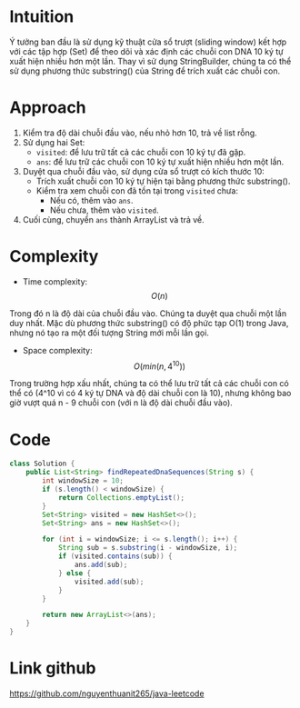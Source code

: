 # Intuition
<!-- Describe your first thoughts on how to solve this problem. -->

Ý tưởng ban đầu là sử dụng kỹ thuật cửa sổ trượt (sliding window) kết hợp với các tập hợp (Set) để theo dõi và xác định các chuỗi con DNA 10 ký tự xuất hiện nhiều hơn một lần. Thay vì sử dụng StringBuilder, chúng ta có thể sử dụng phương thức substring() của String để trích xuất các chuỗi con.

# Approach
<!-- Describe your approach to solving the problem. -->

1. Kiểm tra độ dài chuỗi đầu vào, nếu nhỏ hơn 10, trả về list rỗng.
2. Sử dụng hai Set:
   - `visited`: để lưu trữ tất cả các chuỗi con 10 ký tự đã gặp.
   - `ans`: để lưu trữ các chuỗi con 10 ký tự xuất hiện nhiều hơn một lần.
3. Duyệt qua chuỗi đầu vào, sử dụng cửa sổ trượt có kích thước 10:
   - Trích xuất chuỗi con 10 ký tự hiện tại bằng phương thức substring().
   - Kiểm tra xem chuỗi con đã tồn tại trong `visited` chưa:
      - Nếu có, thêm vào `ans`.
      - Nếu chưa, thêm vào `visited`.
4. Cuối cùng, chuyển `ans` thành ArrayList và trả về.

# Complexity
- Time complexity: $$O(n)$$
<!-- Add your time complexity here, e.g. $$O(n)$$ -->

Trong đó n là độ dài của chuỗi đầu vào. Chúng ta duyệt qua chuỗi một lần duy nhất. Mặc dù phương thức substring() có độ phức tạp O(1) trong Java, nhưng nó tạo ra một đối tượng String mới mỗi lần gọi.

- Space complexity: $$O(min(n, 4^{10}))$$
<!-- Add your space complexity here, e.g. $$O(n)$$ -->

Trong trường hợp xấu nhất, chúng ta có thể lưu trữ tất cả các chuỗi con có thể có (4^10 vì có 4 ký tự DNA và độ dài chuỗi con là 10), nhưng không bao giờ vượt quá n - 9 chuỗi con (với n là độ dài chuỗi đầu vào).

# Code
```java
class Solution {
    public List<String> findRepeatedDnaSequences(String s) {
        int windowSize = 10;
        if (s.length() < windowSize) {
            return Collections.emptyList();
        }
        Set<String> visited = new HashSet<>();
        Set<String> ans = new HashSet<>();

        for (int i = windowSize; i <= s.length(); i++) {
            String sub = s.substring(i - windowSize, i);
            if (visited.contains(sub)) {
                ans.add(sub);
            } else {
                visited.add(sub);
            }
        }

        return new ArrayList<>(ans);
    }
}
```
# Link github

https://github.com/nguyenthuanit265/java-leetcode